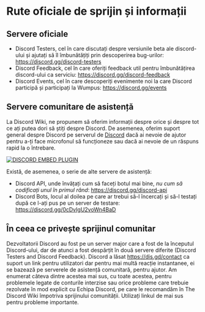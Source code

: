 <!-- TITLE: Discord Support -->
<!-- SUBTITLE: Servere comunitare de asistență Discord -->
# Rute oficiale de sprijin și informații
## Servere oficiale
* Discord Testers, cel în care discutați despre versiunile beta ale discord-ului și ajutați să îl îmbunătățiți prin descoperirea bug-urilor: https://discord.gg/discord-testers
* Discord Feedback, cel în care oferiți feedback util pentru îmbunătățirea discord-ului ca serviciu: https://discord.gg/discord-feedback
* Discord Events, cel în care descoperiți evenimente noi la care Discord participă și participați la Wumpus: https://discord.gg/events

## Servere comunitare de asistență

La Discord Wiki, ne propunem să oferim informații despre orice și despre tot ce ați putea dori să știți despre Discord.
De asemenea, oferim suport general despre Discord pe serverul de [Discord](https://discord.gg/ZRJ9Ghh) dacă ai nevoie de ajutor pentru a-ți face microfonul să funcționeze sau dacă ai nevoie de un răspuns rapid la o întrebare.

<a href="https://discord.gg/ZRJ9Ghh">![DISCORD EMBED PLUGIN](https://discordapp.com/api/guilds/367460196148183040/widget.png?style=banner2)</a>

Există, de asemenea, o serie de alte servere de asistență:
* Discord API, unde învățați cum să faceți botul mai bine, *nu cum să codificați unul în primul rând*: https://discord.gg/discord-api
* Discord Bots, locul al doilea pe care ar trebui să-l încercați și să-l testați după ce l-ați pus pe un server de testare: https://discord.gg/0cDvIgU2voWn4BaD

## În ceea ce privește sprijinul comunitar 
Dezvoltatorii Discord au fost pe un server major care a fost de la începutul Discord-ului, dar de atunci a fost despărțit în două servere diferite (Discord Testers and Discord Feedback). Discord a lăsat https://dis.gd/contact ca suport un link pentru utilizatori dar pentru mai multă reacție instantanee, ei se bazează pe serverele de asistență comunitară, pentru ajutor. Am enumerat câteva dintre acestea mai sus, cu toate acestea, pentru problemele legate de conturile interzise sau orice probleme care trebuie rezolvate în mod explicit cu Echipa Discord, pe care le recomandăm în The Discord Wiki împotriva sprijinului comunității. Utilizați linkul de mai sus pentru probleme importante. 